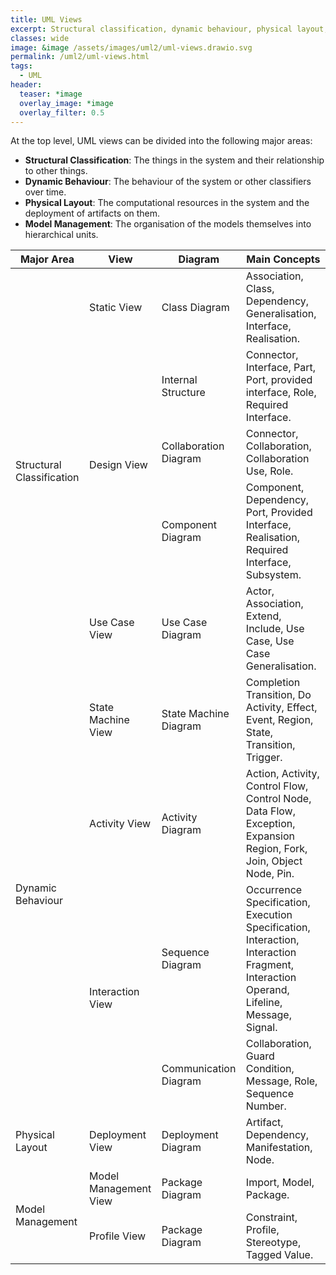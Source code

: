 ```yaml
---
title: UML Views
excerpt: Structural classification, dynamic behaviour, physical layout, model management.
classes: wide
image: &image /assets/images/uml2/uml-views.drawio.svg
permalink: /uml2/uml-views.html
tags:
  - UML
header:
  teaser: *image
  overlay_image: *image
  overlay_filter: 0.5
---
```

At the top level, UML views can be divided into the following major areas:

* **Structural Classification**: The things in the system and their relationship to other things.
* **Dynamic Behaviour**: The behaviour of the system or other classifiers over time.
* **Physical Layout**:	The computational resources in the system and the deployment of artifacts on them.
* **Model Management**:	The organisation of the models themselves into hierarchical units.

<table>
  <thead>
    <tr>
      <th>Major Area</th>
      <th>View</th>
      <th>Diagram</th>
      <th>Main Concepts</th>
    </tr>
  </thead>
  <tbody>
    <tr>
        <td rowspan=5>Structural Classification</td>
        <td>Static View</td>
        <td>Class Diagram</td>
        <td>Association, Class, Dependency, Generalisation, Interface, Realisation.</td>
    </tr>
    <tr>
        <td rowspan=3>Design View</td>
        <td>Internal Structure</td>
        <td>Connector, Interface, Part, Port, provided interface, Role, Required Interface.</td>
    </tr>
    <tr>
        <td>Collaboration Diagram</td>
        <td>Connector, Collaboration, Collaboration Use, Role.</td>
    </tr>
    <tr>
        <td>Component Diagram</td>
        <td>Component, Dependency, Port, Provided Interface, Realisation, Required Interface, Subsystem.</td>
    </tr>
    <tr>
        <td>Use Case View</td>
        <td>Use Case Diagram</td>
        <td>Actor, Association, Extend, Include, Use Case, Use Case Generalisation.</td>
    </tr>
    <tr>
        <td rowspan=4>Dynamic Behaviour</td>
        <td>State Machine View</td>
        <td>State Machine Diagram</td>
        <td>Completion Transition, Do Activity, Effect, Event, Region, State, Transition, Trigger.</td>
    </tr>
    <tr>
        <td>Activity View</td>
        <td>Activity Diagram</td>
        <td>Action, Activity, Control Flow, Control Node, Data Flow, Exception, Expansion Region, Fork, Join, Object Node, Pin.</td>
    </tr>
    <tr>
        <td rowspan=2>Interaction View</td>
        <td>Sequence Diagram</td>
        <td>Occurrence Specification, Execution Specification, Interaction, Interaction Fragment, Interaction Operand, Lifeline, Message, Signal.</td>
    </tr>
    <tr>
        <td>Communication Diagram</td>
        <td>Collaboration, Guard Condition, Message, Role, Sequence Number.</td>
    </tr>
    <tr>
        <td>Physical Layout</td>
        <td>Deployment View</td>
        <td>Deployment Diagram</td>
        <td>Artifact, Dependency, Manifestation, Node.</td>
    </tr>
    <tr>
        <td rowspan=2>Model Management</td>
        <td>Model Management View</td>
        <td>Package Diagram</td>
        <td>Import, Model, Package.</td>
    </tr>
    <tr>
        <td>Profile View</td>
        <td>Package Diagram</td>
        <td>Constraint, Profile, Stereotype, Tagged Value.</td>
    </tr>
  </tbody>
</table>
